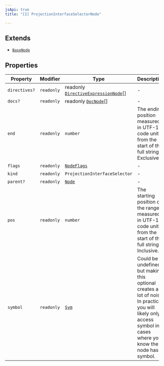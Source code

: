 ```yaml
---
jsApi: true
title: "[I] ProjectionInterfaceSelectorNode"

---
```

## Extends

- [`BaseNode`](BaseNode.md)

## Properties

| Property | Modifier | Type | Description | Overrides | Inherited from |
| ------ | ------ | ------ | ------ | ------ | ------ |
| `directives?` | `readonly` | readonly [`DirectiveExpressionNode`](DirectiveExpressionNode.md)[] | - | - | [`BaseNode`](BaseNode.md).`directives` |
| `docs?` | `readonly` | readonly [`DocNode`](DocNode.md)[] | - | - | [`BaseNode`](BaseNode.md).`docs` |
| `end` | `readonly` | `number` | The ending position measured in UTF-16 code units from the start of the full string. Exclusive. | - | [`BaseNode`](BaseNode.md).`end` |
| `flags` | `readonly` | [`NodeFlags`](../enumerations/NodeFlags.md) | - | - | [`BaseNode`](BaseNode.md).`flags` |
| `kind` | `readonly` | `ProjectionInterfaceSelector` | - | [`BaseNode`](BaseNode.md).`kind` | - |
| `parent?` | `readonly` | [`Node`](../type-aliases/Node.md) | - | - | [`BaseNode`](BaseNode.md).`parent` |
| `pos` | `readonly` | `number` | The starting position of the ranger measured in UTF-16 code units from the start of the full string. Inclusive. | - | [`BaseNode`](BaseNode.md).`pos` |
| `symbol` | `readonly` | [`Sym`](Sym.md) | Could be undefined but making this optional creates a lot of noise. In practice, you will likely only access symbol in cases where you know the node has a symbol. | - | [`BaseNode`](BaseNode.md).`symbol` |
